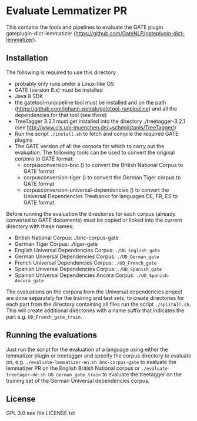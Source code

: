 # Evaluate Lemmatizer PR

This contains the tools and pipelines to evaluate the GATE plugin 
gateplugin-dict-lemmatizer (https://github.com/GateNLP/gateplugin-dict-lemmatizer).

## Installation

The following is required to use this directory
* probably only runs under a Linux-like OS
* GATE (version 8.x) must be installed
* Java 8 SDK
* the gatetool-runpipeline tool must be installed and on the path
  (https://github.com/johann-petrak/gatetool-runpipeline)
  and all the dependencies for that tool (see there)
* TreeTagger 3.2.1 must get installed into the directory ./treetagger-3.2.1
  (see http://www.cis.uni-muenchen.de/~schmid/tools/TreeTagger/)
* Run the script `./install.sh` to fetch and compile the required GATE plugins
* The GATE version of all the corpora for which to carry out the evaluation. The following 
  tools can be used to convert the original corpora to GATE format:
  * corpusconversion-bnc () to convert the British National Corpus to GATE format
  * corpusconversion-tiger () to convert the German Tiger corpus to GATE format
  * corpusconversion-universal-dependencies () to convert the Universal Dependencies Treebanks for
    languages DE, FR, ES to GATE format.

Before running the evaluation the directories for each corpus (already converted to GATE documents) must be copied or linked into the 
current directory with these names:
* British National Corpus: ./bnc-corpus-gate
* German Tiger Corpus: ./tiger-gate
* English Universal Dependencies Corpus: `./UD_English_gate`
* German Universal Dependencies Corpus: `./UD_German_gate`
* French Universal Dependencies Corpus: `./UD_French_gate`
* Spanish Universal Dependencies Corpus: `./UD_Spanish_gate`
* Spanish Universal Dependencies Ancora Corpus: `./UD_Spanish-Ancora_gate`

The evaluations on the corpora from the Universal dependencies project are done 
separately for the training and test sets, to create directories for each part
from the directory containing all files run the script `./splitAll.sh`. This will
create additional directories with a name suffix that indicates the part e.g.
`UD_French_gate_train`. 

## Running the evaluations


Just run the script for the evaluation of a language using either the lemmatizer plugin or treetagger and 
specify the corpus directory to evaluate on, e.g. 
`./evaluate-lemmatizer-en.sh bnc-corpus-gate` to
evaluate the lemmatizer PR on the English British National corpus or
`./evaluate-treetager-de.sh UD_German_gate_train` to evaluate the treetagger
on the training set of the German Universal dependencies corpus.

## License

GPL 3.0 see file LICENSE.txt
